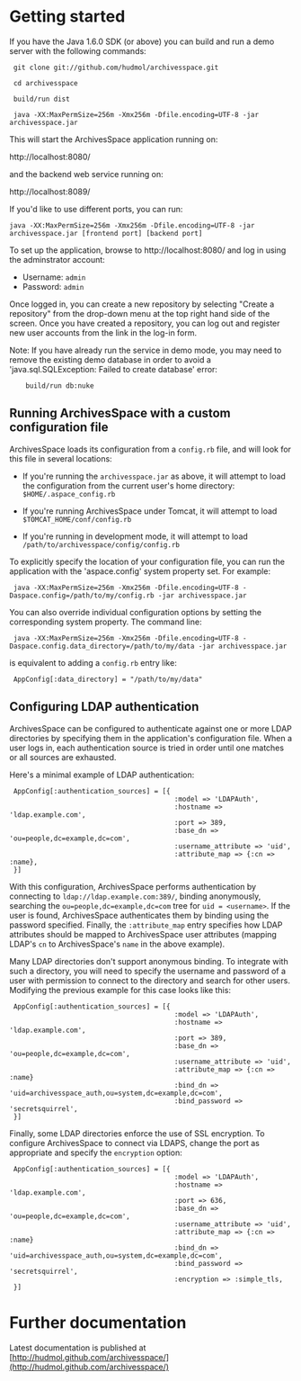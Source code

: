 # Getting started

If you have the Java 1.6.0 SDK (or above) you can build and run a demo
server with the following commands:

     git clone git://github.com/hudmol/archivesspace.git

     cd archivesspace

     build/run dist

     java -XX:MaxPermSize=256m -Xmx256m -Dfile.encoding=UTF-8 -jar archivesspace.jar

This will start the ArchivesSpace application running on:

  http://localhost:8080/

and the backend web service running on:

  http://localhost:8089/

If you'd like to use different ports, you can run:

    java -XX:MaxPermSize=256m -Xmx256m -Dfile.encoding=UTF-8 -jar archivesspace.jar [frontend port] [backend port]

To set up the application, browse to http://localhost:8080/ and log in
using the adminstrator account:

* Username: `admin`
* Password: `admin`

Once logged in, you can create a new repository by selecting "Create a
repository" from the drop-down menu at the top right hand side of the
screen.  Once you have created a repository, you can log out and
register new user accounts from the link in the log-in form.

Note: If you have already run the service in demo mode, you may need
to remove the existing demo database in order to avoid a
'java.sql.SQLException: Failed to create database' error:

		build/run db:nuke


## Running ArchivesSpace with a custom configuration file

ArchivesSpace loads its configuration from a `config.rb` file, and
will look for this file in several locations:

  * If you're running the `archivesspace.jar` as above, it will
    attempt to load the configuration from the current user's home
    directory: `$HOME/.aspace_config.rb` 

  * If you're running ArchivesSpace under Tomcat, it will attempt to
    load `$TOMCAT_HOME/conf/config.rb`

  * If you're running in development mode, it will attempt to load
    `/path/to/archivesspace/config/config.rb` 

To explicitly specify the location of your configuration file, you can
run the application with the 'aspace.config' system property set.  For
example:

     java -XX:MaxPermSize=256m -Xmx256m -Dfile.encoding=UTF-8 -Daspace.config=/path/to/my/config.rb -jar archivesspace.jar

You can also override individual configuration options by setting the
corresponding system property.  The command line:

     java -XX:MaxPermSize=256m -Xmx256m -Dfile.encoding=UTF-8 -Daspace.config.data_directory=/path/to/my/data -jar archivesspace.jar

is equivalent to adding a `config.rb` entry like:

     AppConfig[:data_directory] = "/path/to/my/data"


## Configuring LDAP authentication

ArchivesSpace can be configured to authenticate against one or more
LDAP directories by specifying them in the application's configuration
file.  When a user logs in, each authentication source is tried in
order until one matches or all sources are exhausted.

Here's a minimal example of LDAP authentication:

     AppConfig[:authentication_sources] = [{
                                             :model => 'LDAPAuth',
                                             :hostname => 'ldap.example.com',
                                             :port => 389,
                                             :base_dn => 'ou=people,dc=example,dc=com',
                                             :username_attribute => 'uid',
                                             :attribute_map => {:cn => :name},
     }]

With this configuration, ArchivesSpace performs authentication by
connecting to `ldap://ldap.example.com:389/`, binding anonymously,
searching the `ou=people,dc=example,dc=com` tree for `uid =
<username>`. If the user is found, ArchivesSpace authenticates them by
binding using the password specified.  Finally, the `:attribute_map`
entry specifies how LDAP attributes should be mapped to ArchivesSpace
user attributes (mapping LDAP's `cn` to ArchivesSpace's `name` in the
above example).

Many LDAP directories don't support anonymous binding.  To integrate
with such a directory, you will need to specify the username and
password of a user with permission to connect to the directory and
search for other users.  Modifying the previous example for this case
looks like this:


     AppConfig[:authentication_sources] = [{
                                             :model => 'LDAPAuth',
                                             :hostname => 'ldap.example.com',
                                             :port => 389,
                                             :base_dn => 'ou=people,dc=example,dc=com',
                                             :username_attribute => 'uid',
                                             :attribute_map => {:cn => :name}
                                             :bind_dn => 'uid=archivesspace_auth,ou=system,dc=example,dc=com',
                                             :bind_password => 'secretsquirrel',
     }]


Finally, some LDAP directories enforce the use of SSL encryption.  To
configure ArchivesSpace to connect via LDAPS, change the port as
appropriate and specify the `encryption` option:

     AppConfig[:authentication_sources] = [{
                                             :model => 'LDAPAuth',
                                             :hostname => 'ldap.example.com',
                                             :port => 636,
                                             :base_dn => 'ou=people,dc=example,dc=com',
                                             :username_attribute => 'uid',
                                             :attribute_map => {:cn => :name}
                                             :bind_dn => 'uid=archivesspace_auth,ou=system,dc=example,dc=com',
                                             :bind_password => 'secretsquirrel',
                                             :encryption => :simple_tls,
     }]


# Further documentation

Latest documentation is published at [http://hudmol.github.com/archivesspace/](http://hudmol.github.com/archivesspace/)
